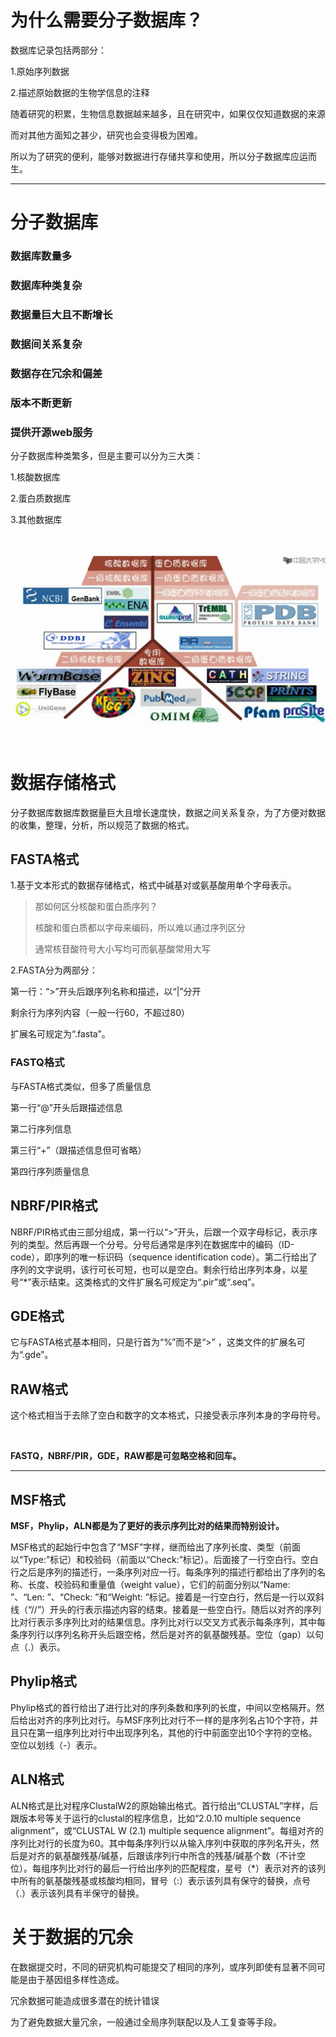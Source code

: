 # 为什么需要分子数据库？

数据库记录包括两部分：

1.原始序列数据

2.描述原始数据的生物学信息的注释

随着研究的积累，生物信息数据越来越多，且在研究中，如果仅仅知道数据的来源

而对其他方面知之甚少，研究也会变得极为困难。

所以为了研究的便利，能够对数据进行存储共享和使用，所以分子数据库应运而生。

***

# 分子数据库

### 数据库数量多

### 数据库种类复杂

### 数据量巨大且不断增长

### 数据间关系复杂

### 数据存在冗余和偏差

### 版本不断更新

### 提供开源web服务

分子数据库种类繁多，但是主要可以分为三大类：

1.核酸数据库

2.蛋白质数据库

3.其他数据库

<br/>

![数据库.png](bf2f34ebc95af23a07d9acf00004b716.png)

<br/>

# 数据存储格式

分子数据库数据库数据量巨大且增长速度快，数据之间关系复杂，为了方便对数据的收集，整理，分析，所以规范了数据的格式。

## FASTA格式

1.基于文本形式的数据存储格式，格式中碱基对或氨基酸用单个字母表示。

> 那如何区分核酸和蛋白质序列？
> 
> 核酸和蛋白质都以字母来编码，所以难以通过序列区分
> 
> 通常核苷酸符号大小写均可而氨基酸常用大写

2.FASTA分为两部分：

第一行：“>”开头后跟序列名称和描述，以“|”分开

剩余行为序列内容（一般一行60，不超过80）

扩展名可规定为“.fasta”。

### FASTQ格式

与FASTA格式类似，但多了质量信息

第一行“@”开头后跟描述信息

第二行序列信息

第三行“+”（跟描述信息但可省略）

第四行序列质量信息

## NBRF/PIR格式

NBRF/PIR格式由三部分组成，第一行以“>”开头，后跟一个双字母标记，表示序列的类型。然后再跟一个分号。分号后通常是序列在数据库中的编码（ID-code），即序列的唯一标识码（sequence identification code）。第二行给出了序列的文字说明，该行可长可短，也可以是空白。剩余行给出序列本身，以星号“*”表示结束。这类格式的文件扩展名可规定为“.pir”或“.seq”。

## GDE格式

它与FASTA格式基本相同，只是行首为“%”而不是“>” ，这类文件的扩展名可为“.gde”。

## RAW格式

这个格式相当于去除了空白和数字的文本格式，只接受表示序列本身的字母符号。

<br/>

**FASTQ，NBRF/PIR，GDE，RAW都是可忽略空格和回车。**

***

## MSF格式

**MSF，Phylip，ALN都是为了更好的表示序列比对的结果而特别设计。**

MSF格式的起始行中包含了“MSF”字样，继而给出了序列长度、类型（前面以“Type:”标记）和校验码（前面以“Check:”标记）。后面接了一行空白行。空白行之后是序列的描述行，一条序列对应一行。每条序列的描述行都给出了序列的名称、长度、校验码和重量值（weight value），它们的前面分别以“Name: ”、“Len: ”、“Check: ”和“Weight: ”标记。接着是一行空白行，然后是一行以双斜线（“//”）开头的行表示描述内容的结束。接着是一些空白行。随后以对齐的序列比对行表示多序列比对的结果信息。序列比对行以交叉方式表示每条序列，其中每条序列行以序列名称开头后跟空格，然后是对齐的氨基酸残基。空位（gap）以句点（.）表示。

## Phylip格式

Phylip格式的首行给出了进行比对的序列条数和序列的长度，中间以空格隔开。然后给出对齐的序列比对行。与MSF序列比对行不一样的是序列名占10个字符，并且只在第一组序列比对行中出现序列名，其他的行中前面空出10个字符的空格。空位以划线（-）表示。

## ALN格式

ALN格式是比对程序ClustalW2的原始输出格式。首行给出“CLUSTAL”字样，后跟版本号等关于运行的clustal的程序信息，比如“2.0.10 multiple sequence alignment”，或“CLUSTAL W (2.1) multiple sequence alignment”。每组对齐的序列比对行的长度为60。其中每条序列行以从输入序列中获取的序列名开头，然后是对齐的氨基酸残基/碱基，后跟该序列行中所含的残基/碱基个数（不计空位）。每组序列比对行的最后一行给出序列的匹配程度，星号（*）表示对齐的该列中所有的氨基酸残基或核酸均相同，冒号（:）表示该列具有保守的替换，点号（.）表示该列具有半保守的替换。

# 关于数据的冗余

在数据提交时，不同的研究机构可能提交了相同的序列，或序列即使有显著不同可能是由于基因组多样性造成。

冗余数据可能造成很多潜在的统计错误

为了避免数据大量冗余，一般通过全局序列联配以及人工复查等手段。
